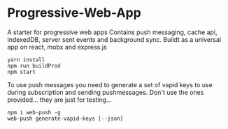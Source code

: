 # Progressive-Web-App
A starter for progressive web apps
Contains push messaging, cache api, indexedDB, server sent events and background sync.
Buildt as a universal app on react, mobx and express.js

```
yarn install
npm run buildProd
npm start

```

To use push messages you need to generate a set of vapid keys to use during subscription
and sending pushmessages. Don't use the ones provided... they are just for testing...

```
npm i web-push -g
web-push generate-vapid-keys [--json]
```
